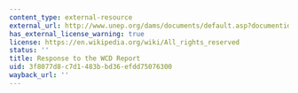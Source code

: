 ```yaml
---
content_type: external-resource
external_url: http://www.unep.org/dams/documents/default.asp?documentid=524
has_external_license_warning: true
license: https://en.wikipedia.org/wiki/All_rights_reserved
status: ''
title: Response to the WCD Report
uid: 3f8077d8-c7d1-483b-bd36-efdd75076300
wayback_url: ''
---
```

